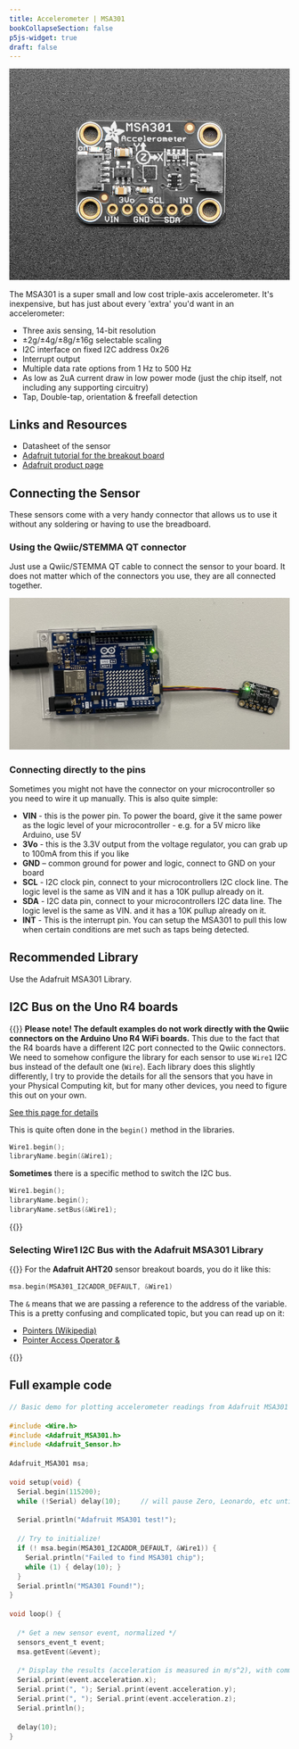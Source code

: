 ```yaml
---
title: Accelerometer | MSA301
bookCollapseSection: false
p5js-widget: true
draft: false
---
```


[![Adafruit MSA301](./images/msa301.jpg)](./images/msa301.jpg)

The MSA301 is a super small and low cost triple-axis accelerometer. It's inexpensive, but has just about every 'extra' you'd want in an accelerometer:

- Three axis sensing, 14-bit resolution
- ±2g/±4g/±8g/±16g selectable scaling
- I2C interface on fixed I2C address 0x26
- Interrupt output
- Multiple data rate options from 1 Hz to 500 Hz
- As low as 2uA current draw in low power mode (just the chip itself, not including any supporting circuitry)
- Tap, Double-tap, orientation & freefall detection

## Links and Resources

- Datasheet of the sensor
- [Adafruit tutorial for the breakout board](https://learn.adafruit.com/msa301-triple-axis-accelerometer)
- [Adafruit product page](https://www.adafruit.com/product/4344)

## Connecting the Sensor

These sensors come with a very handy connector that allows us to use it without any soldering or having to use the breadboard.

### Using the Qwiic/STEMMA QT connector

Just use a Qwiic/STEMMA QT cable to connect the sensor to your board. It does not matter which of the connectors you use, they are all connected together.

[![Adafruit MSA301 Qwiic](./images/msa301-qwiic.jpg)](./images/msa301-qwiic.jpg)

### Connecting directly to the pins

Sometimes you might not have the connector on your microcontroller so you need to wire it up manually. This is also quite simple:

- **VIN** - this is the power pin.  To power the board, give it the same power as the logic level of your microcontroller - e.g. for a 5V micro like Arduino, use 5V
- **3Vo** - this is the 3.3V output from the voltage regulator, you can grab up to 100mA from this if you like
- **GND** – common ground for power and logic, connect to GND on your board
- **SCL** - I2C clock pin, connect to your microcontrollers I2C clock line. The logic level is the same as VIN and it has a 10K pullup already on it.
- **SDA** - I2C data pin, connect to your microcontrollers I2C data line. The logic level is the same as VIN. and it has a 10K pullup already on it.
- **INT** - This is the interrupt pin. You can setup the MSA301 to pull this low when certain conditions are met such as taps being detected.

## Recommended Library

Use the Adafruit MSA301 Library.

## I2C Bus on the Uno R4 boards

{{<hint warning>}}
**Please note! The default examples do not work directly with the Qwiic connectors on the Arduino Uno R4 WiFi boards.** This due to the fact that the R4 boards have a different I2C port connected to the Qwiic connectors. We need to somehow configure the library for each sensor to use `Wire1` I2C bus instead of the default one (`Wire`). Each library does this slightly differently, I try to provide the details for all the sensors that you have in your Physical Computing kit, but for many other devices, you need to figure this out on your own.

[See this page for details](https://docs.arduino.cc/tutorials/uno-r4-wifi/qwiic)

This is quite often done in the `begin()` method in the libraries.

```c
Wire1.begin();
libraryName.begin(&Wire1);
```

**Sometimes** there is a specific method to switch the I2C bus.

```c
Wire1.begin();
libraryName.begin();
libraryName.setBus(&Wire1);
```

{{</hint>}}

### Selecting Wire1 I2C Bus with the Adafruit MSA301 Library

{{<hint info>}}
For the **Adafruit AHT20** sensor breakout boards, you do it like this:

```c
msa.begin(MSA301_I2CADDR_DEFAULT, &Wire1)
```

The `&` means that we are passing a reference to the address of the variable. This is a pretty confusing and complicated topic, but you can read up on it:

- [Pointers (Wikipedia)](https://en.wikipedia.org/wiki/Pointer_%28computer_programming%29)
- [Pointer Access Operator &](https://www.arduino.cc/reference/en/language/structure/pointer-access-operators/reference/)

{{</hint>}}

## Full example code
```c
// Basic demo for plotting accelerometer readings from Adafruit MSA301

#include <Wire.h>
#include <Adafruit_MSA301.h>
#include <Adafruit_Sensor.h>

Adafruit_MSA301 msa;

void setup(void) {
  Serial.begin(115200);
  while (!Serial) delay(10);     // will pause Zero, Leonardo, etc until serial console opens

  Serial.println("Adafruit MSA301 test!");
  
  // Try to initialize!
  if (! msa.begin(MSA301_I2CADDR_DEFAULT, &Wire1)) {
    Serial.println("Failed to find MSA301 chip");
    while (1) { delay(10); }
  }
  Serial.println("MSA301 Found!");
}

void loop() {

  /* Get a new sensor event, normalized */ 
  sensors_event_t event; 
  msa.getEvent(&event);
  
  /* Display the results (acceleration is measured in m/s^2), with commas in between */
  Serial.print(event.acceleration.x);
  Serial.print(", "); Serial.print(event.acceleration.y); 
  Serial.print(", "); Serial.print(event.acceleration.z); 
  Serial.println();
 
  delay(10); 
}
```
